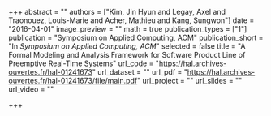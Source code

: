 +++
abstract = ""
authors = ["Kim, Jin Hyun and Legay, Axel and Traonouez, Louis-Marie and Acher, Mathieu and Kang, Sungwon"]
date = "2016-04-01"
image_preview = ""
math = true
publication_types = ["1"]
publication = "Symposium on Applied Computing, ACM"
publication_short = "In *Symposium on Applied Computing, ACM*"
selected = false
title = "A Formal Modeling and Analysis Framework for Software Product Line of Preemptive Real-Time Systems"
url_code = "https://hal.archives-ouvertes.fr/hal-01241673"
url_dataset = ""
url_pdf = "https://hal.archives-ouvertes.fr/hal-01241673/file/main.pdf"
url_project = ""
url_slides = ""
url_video = ""

+++
